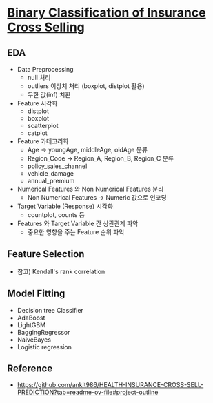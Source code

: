 # [Binary Classification of Insurance Cross Selling](https://www.kaggle.com/competitions/playground-series-s4e7)

## EDA
- Data Preprocessing
  - null 처리 
  - outliers 이상치 처리 (boxplot, distplot 활용)
  - 무한 값(inf) 치환
- Feature 시각화
	- distplot
	- boxplot 
	- scatterplot
	- catplot
- Feature 카테고리화
	- Age → youngAge, middleAge, oldAge 분류 
	- Region_Code → Region_A, Region_B, Region_C 분류
	- policy_sales_channel
	- vehicle_damage
	- annual_premium 
- Numerical Features 와 Non Numerical Features 분리 
	- Non Numerical Features → Numeric 값으로 인코딩
- Target Variable (Response) 시각화
	- countplot, counts 등
- Features 와 Target Variable 간 상관관계 파악
	- 중요한 영향을 주는 Feature 순위 파악 

## Feature Selection

- 참고) Kendall's rank correlation 

## Model Fitting

- Decision tree Classifier
- AdaBoost
- LightGBM
- BaggingRegressor
- NaiveBayes 
- Logistic regression

## Reference
- https://github.com/ankit986/HEALTH-INSURANCE-CROSS-SELL-PREDICTION?tab=readme-ov-file#project-outline
